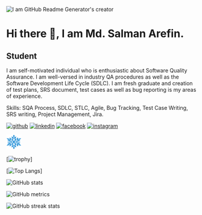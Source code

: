 ![I am GitHub Readme Generator's creator](https://www.facebook.com/photo/?fbid=3248836725367483&set=a.1814026178848552)
# Hi there 👋, I am Md. Salman Arefin.
## Student

I am self-motivated individual who is enthusiastic about Software Quality Assurance. I am well-versed in industry QA procedures as well as the Software Development Life Cycle (SDLC). I am fresh graduate and creation of test plans, SRS document, test cases as well as bug reporting is my areas of experience.

Skills: SQA Process, SDLC, STLC, Agile, Bug Tracking, Test Case Writing, SRS writing, Project Management, Jira.

[<img src='https://cdn.jsdelivr.net/npm/simple-icons@3.0.1/icons/github.svg' alt='github' height='40'>](https://github.com/salmanmdarefin)  [<img src='https://cdn.jsdelivr.net/npm/simple-icons@3.0.1/icons/linkedin.svg' alt='linkedin' height='40'>](https://www.linkedin.com/in/md-salman-arefin-6697a9178/)  [<img src='https://cdn.jsdelivr.net/npm/simple-icons@3.0.1/icons/facebook.svg' alt='facebook' height='40'>](https://www.facebook.com/ample.reveller)  [<img src='https://cdn.jsdelivr.net/npm/simple-icons@3.0.1/icons/instagram.svg' alt='instagram' height='40'>](https://www.instagram.com/salman._.arefin/)  

<a href='https://archiveprogram.github.com/'><img src='https://raw.githubusercontent.com/acervenky/animated-github-badges/master/assets/acbadge.gif' width='40' height='40'></a> 

[![trophy](https://github-profile-trophy.vercel.app/?username=salmanmdarefin)]

[![Top Langs](https://github-readme-stats.vercel.app/api/top-langs/?username=salmanmdarefin)]

![GitHub stats](https://github-readme-stats.vercel.app/api?username=salmanmdarefin&show_icons=true&count_private=true)  

![GitHub metrics](https://metrics.lecoq.io/salmanmdarefin)  

![GitHub streak stats](https://github-readme-streak-stats.herokuapp.com/?user=salmanmdarefin)  


